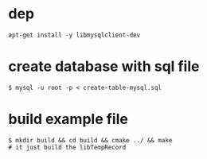 # dep
	apt-get install -y libmysqlclient-dev 

# create database with sql file 
	$ mysql -u root -p < create-table-mysql.sql

# build example file 

	$ mkdir build && cd build && cmake ../ && make  
	# it just build the libTempRecord




